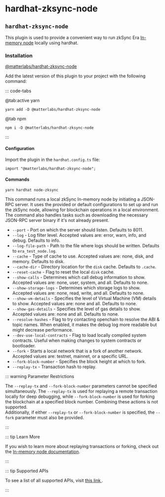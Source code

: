 # hardhat-zksync-node

## `hardhat-zksync-node` <a href="#user-content-hardhat-zksync-node" id="user-content-hardhat-zksync-node"></a>

This plugin is used to provide a convenient way to run zkSync Era [In-memory node](https://github.com/matter-labs/zksync-web-era-docs/blob/mpopovac-txfusion-hardhat-zksync-node/docs/tools/testing/era-test-node.md) locally using hardhat.

### Installation <a href="#user-content-installation" id="user-content-installation"></a>

[@matterlabs/hardhat-zksync-node](https://www.npmjs.com/package/@matterlabs/hardhat-zksync-node)

Add the latest version of this plugin to your project with the following command:

::: code-tabs

@tab:active yarn

```
yarn add -D @matterlabs/hardhat-zksync-node
```

@tab npm

```
npm i -D @matterlabs/hardhat-zksync-node
```

:::

#### Configuration <a href="#user-content-configuration" id="user-content-configuration"></a>

Import the plugin in the `hardhat.config.ts` file:

```
import "@matterlabs/hardhat-zksync-node";
```

#### Commands <a href="#user-content-commands" id="user-content-commands"></a>

```
yarn hardhat node-zksync
```

This command runs a local zkSync In-memory node by initiating a JSON-RPC server. It uses the provided or default configurations to set up and run the zkSync node, allowing for blockchain operations in a local environment. The command also handles tasks such as downloading the necessary JSON-RPC server binary if it's not already present.

* `--port` - Port on which the server should listen. Defaults to 8011.
* `--log` - Log filter level. Accepted values are: error, warn, info, and debug. Defaults to info.
* `--log-file-path` - Path to the file where logs should be written. Defaults to `era_test_node.log`.
* `--cache` - Type of cache to use. Accepted values are: none, disk, and memory. Defaults to disk.
* `--cache-dir` - Directory location for the `disk` cache. Defaults to `.cache`.
* `--reset-cache` - Flag to reset the local `disk` cache.
* `--show-calls` - Determines which call debug information to show. Accepted values are: none, user, system, and all. Defaults to none.
* `--show-storage-logs` - Determines which storage logs to show. Accepted values are: none, read, write, and all. Defaults to none.
* `--show-vm-details` - Specifies the level of Virtual Machine (VM) details to show. Accepted values are: none and all. Defaults to none.
* `--show-gas-details` - Specifies the level of gas details to show. Accepted values are: none and all. Defaults to none.
* `--resolve-hashes` - Flag to try contacting openchain to resolve the ABI & topic names. When enabled, it makes the debug log more readable but might decrease performance.
* `--dev-use-local-contracts` - Flag to load locally compiled system contracts. Useful when making changes to system contracts or bootloader.
* `--fork` - Starts a local network that is a fork of another network. Accepted values are: testnet, mainnet, or a specific URL.
* `--fork-block-number` - Specifies the block height at which to fork.
* `--replay-tx` - Transaction hash to replay.

::: warning Parameter Restrictions

The `--replay-tx` and `--fork-block-number` parameters cannot be specified simultaneously. The `--replay-tx` is used for replaying a remote transaction locally for deep debugging, while `--fork-block-number` is used for forking the blockchain at a specified block number. Combining these actions is not supported.\
Additionally, if either `--replay-tx` or `--fork-block-number` is specified, the `--fork` parameter must also be provided.

:::

::: tip Learn More

If you wish to learn more about replaying transactions or forking, check out the [In-memory node documentation](https://github.com/matter-labs/zksync-web-era-docs/blob/mpopovac-txfusion-hardhat-zksync-node/docs/tools/testing/era-test-node.md).

:::

::: tip Supported APIs

To see a list of all supported APIs, visit [this link ](https://github.com/matter-labs/era-test-node/blob/main/SUPPORTED\_APIS.md).

:::
